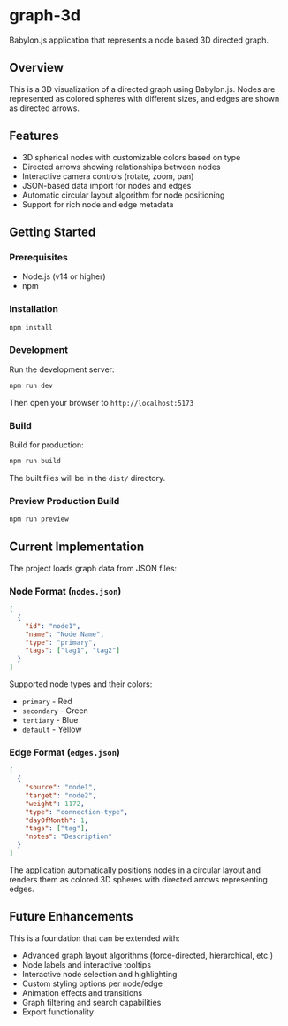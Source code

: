 # graph-3d

Babylon.js application that represents a node based 3D directed graph.

## Overview

This is a 3D visualization of a directed graph using Babylon.js. Nodes are represented as colored spheres with different sizes, and edges are shown as directed arrows.

## Features

- 3D spherical nodes with customizable colors based on type
- Directed arrows showing relationships between nodes
- Interactive camera controls (rotate, zoom, pan)
- JSON-based data import for nodes and edges
- Automatic circular layout algorithm for node positioning
- Support for rich node and edge metadata

## Getting Started

### Prerequisites

- Node.js (v14 or higher)
- npm

### Installation

```bash
npm install
```

### Development

Run the development server:

```bash
npm run dev
```

Then open your browser to `http://localhost:5173`

### Build

Build for production:

```bash
npm run build
```

The built files will be in the `dist/` directory.

### Preview Production Build

```bash
npm run preview
```

## Current Implementation

The project loads graph data from JSON files:

### Node Format (`nodes.json`)
```json
[
  {
    "id": "node1",
    "name": "Node Name",
    "type": "primary",
    "tags": ["tag1", "tag2"]
  }
]
```

Supported node types and their colors:
- `primary` - Red
- `secondary` - Green  
- `tertiary` - Blue
- `default` - Yellow

### Edge Format (`edges.json`)
```json
[
  {
    "source": "node1",
    "target": "node2",
    "weight": 1172,
    "type": "connection-type",
    "dayOfMonth": 1,
    "tags": ["tag"],
    "notes": "Description"
  }
]
```

The application automatically positions nodes in a circular layout and renders them as colored 3D spheres with directed arrows representing edges.

## Future Enhancements

This is a foundation that can be extended with:
- Advanced graph layout algorithms (force-directed, hierarchical, etc.)
- Node labels and interactive tooltips
- Interactive node selection and highlighting
- Custom styling options per node/edge
- Animation effects and transitions
- Graph filtering and search capabilities
- Export functionality
